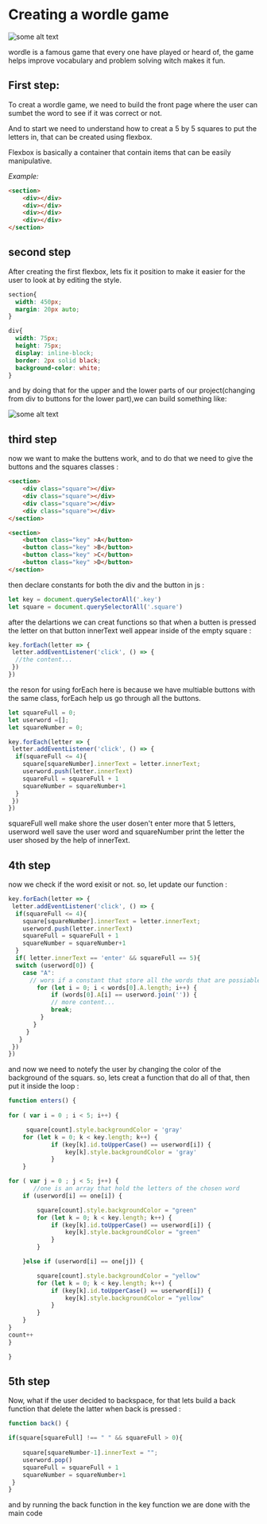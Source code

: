 # Creating a wordle game
![some alt text](./image/mywardle.png)

wordle is a famous game that every one have played or heard of, the game helps improve vocabulary and problem solving witch makes it fun.

## First step:
To creat a wordle game, we need to build the front page where the user can sumbet the word to see if it was correct or not.

And to start we need to understand how to creat a 5 by 5 squares to put the letters in, that can be created using flexbox.

Flexbox is basically a container that contain items that can be easily manipulative.

*Example:*

```html
<section>
    <div></div>
    <div></div>
    <div></div>
    <div></div>
</section>    
```

## second step

After creating the first flexbox, lets fix it position to make it easier for the user to look at by editing the style.

```css
section{
  width: 450px;
  margin: 20px auto;
}

div{
  width: 75px;
  height: 75px;
  display: inline-block;
  border: 2px solid black;
  background-color: white;
}
```
and by doing that for the upper and the lower parts of our project(changing from div to buttons for the lower part),we can build something like:

![some alt text](./image/image.png)

## third step

now we want to make the buttens work, and to do that we need to give the buttons and the squares classes :

```html
<section>
    <div class="square"></div>
    <div class="square"></div>
    <div class="square"></div>
    <div class="square"></div>
</section>  

<section>
    <button class="key" >A</button>
    <button class="key" >B</button>
    <button class="key" >C</button>
    <button class="key" >D</button>
</section>    
```

then declare constants for both the div and the button in js :

```js
let key = document.querySelectorAll('.key')
let square = document.querySelectorAll('.square')
```

after the delartions we can creat functions so that when a butten is pressed the letter on that button innerText well appear inside of the empty square :

```js
key.forEach(letter => {
 letter.addEventListener('click', () => {
  //the content...
 })
})
```

the reson for using forEach here is because we have multiable buttons with the same class, forEach help us go through all the buttons.

```js
let squareFull = 0;
let userword =[];
let squareNumber = 0;

key.forEach(letter => {
 letter.addEventListener('click', () => {
  if(squareFull <= 4){
    square[squareNumber].innerText = letter.innerText;
    userword.push(letter.innerText)
    squareFull = squareFull + 1
    squareNumber = squareNumber+1
  }
 })
})
```

squareFull well make shore the user dosen't enter more that 5 letters, userword well save the user word and squareNumber print the letter the user shosed by the help of innerText.

## 4th step

now we check if the word exisit or not. so, let update our function : 

```js
key.forEach(letter => {
 letter.addEventListener('click', () => {
  if(squareFull <= 4){
    square[squareNumber].innerText = letter.innerText;
    userword.push(letter.innerText)
    squareFull = squareFull + 1
    squareNumber = squareNumber+1
  }
  if( letter.innerText == 'enter' && squareFull == 5){
  switch (userword[0]) {
    case "A":
      // wors if a constant that store all the words that are possiable for our game
        for (let i = 0; i < words[0].A.length; i++) {
            if (words[0].A[i] == userword.join('')) {
            // more content...
            break;
         }
       }
     }
   }
 })
})
```

and now we need to notefy the user by changing the color of the background of the squars. so, lets creat a function that do all of that, then put it inside the loop :

```js
function enters() {
   
for ( var i = 0 ; i < 5; i++) {

     square[count].style.backgroundColor = 'gray'
    for (let k = 0; k < key.length; k++) {
            if (key[k].id.toUpperCase() == userword[i]) {
                key[k].style.backgroundColor = 'gray'
            }
    }

for ( var j = 0 ; j < 5; j++) {
       //one is an array that hold the letters of the chosen word
    if (userword[i] == one[i]) {   

        square[count].style.backgroundColor = "green"
        for (let k = 0; k < key.length; k++) {
            if (key[k].id.toUpperCase() == userword[i]) {
                key[k].style.backgroundColor = "green"
            }
        }

    }else if (userword[i] == one[j]) {

        square[count].style.backgroundColor = "yellow"
        for (let k = 0; k < key.length; k++) {
            if (key[k].id.toUpperCase() == userword[i]) {
                key[k].style.backgroundColor = "yellow"
            }
        }
    }
}
count++
}

}

```

## 5th step

Now, what if the user decided to backspace, for that lets build a back function that delete the latter when back is pressed :

```js
function back() {

if(square[squareFull] !== " " && squareFull > 0){
        
    square[squareNumber-1].innerText = "";
    userword.pop()
    squareFull = squareFull + 1
    squareNumber = squareNumber+1
 }
}
```
and by running the back function in the key function we are done with the main code
